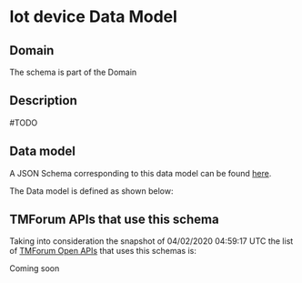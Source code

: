 # Iot device Data Model

## Domain

The  schema is part of the  Domain

## Description

#TODO

## Data model

A JSON Schema corresponding to this data model can be found
[here](https://github.com/tmforum-rand/schemas/blob/candidates/Resource/IotDevice.schema.json).

The Data model is defined as shown below:





## TMForum APIs that use this schema

Taking into consideration the snapshot of 04/02/2020 04:59:17 UTC the list of [TMForum Open APIs](https://www.tmforum.org/open-apis/) that uses this schemas is:

Coming soon